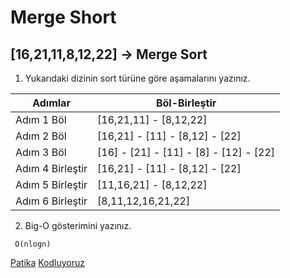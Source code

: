 # Merge Short 

## [16,21,11,8,12,22] -> Merge Sort

1. Yukarıdaki dizinin sort türüne göre aşamalarını yazınız.

Adımlar | Böl-Birleştir
-- | --
Adım 1 Böl | [16,21,11] - [8,12,22]
Adım 2 Böl | [16,21] - [11] - [8,12] - [22]
Adım 3 Böl | [16] - [21] - [11] - [8] - [12] - [22]
Adım 4 Birleştir | [16,21] - [11] - [8,12] - [22]
Adım 5 Birleştir| [11,16,21] - [8,12,22]
Adım 6 Birleştir | [8,11,12,16,21,22]

2. Big-O gösterimini yazınız.

```
 O(nlogn)

 ```
 [Patika](https://www.patika.dev/tr)
 [Kodluyoruz](https://www.kodluyoruz.org/)